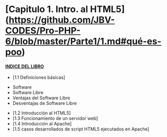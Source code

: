 # [Capitulo 1. Intro. al HTML5] (https://github.com/JBV-CODES/Pro-PHP-6/blob/master/Parte1/1.md#qué-es-poo)
#### [INDICE DEL LIBRO](https://github.com/JBV-CODES/Desarrollo-de-Aplicaciones-web-con-PHP/)
- [1.1 Definiciones básicas]
* Software
* Software Libre
* Ventajas del Software Libre
* Desventajas de Software Libre
- [1.2 Introducción al HTML5]
- [1.3 Funcionamiento de un servidor web]
- [1.4 Introducción al Apache]
- [1.5 casos desarrollados de script HTML5 ejecutados en Apache]
